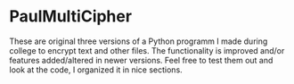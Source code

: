 # PaulMultiCipher

These are original three versions of a Python programm I made during college to encrypt text and other files. The functionality is improved and/or features added/altered in newer versions. Feel free to test them out and look at the code, I organized it in nice sections.
